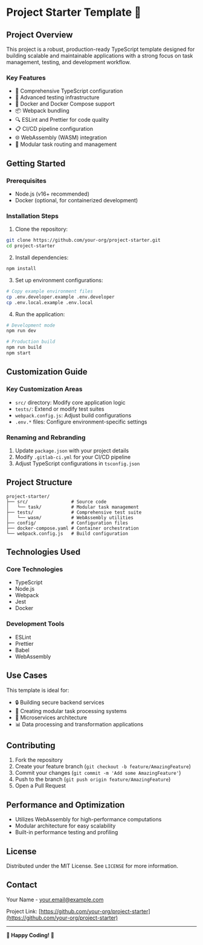 # Project Starter Template 🚀

## Project Overview

This project is a robust, production-ready TypeScript template designed for building scalable and maintainable applications with a strong focus on task management, testing, and development workflow. 

### Key Features
- 🔧 Comprehensive TypeScript configuration
- 🧪 Advanced testing infrastructure
- 🐳 Docker and Docker Compose support
- 📦 Webpack bundling
- 🔍 ESLint and Prettier for code quality
- 📋 CI/CD pipeline configuration
- 🌐 WebAssembly (WASM) integration
- 🚦 Modular task routing and management

## Getting Started

### Prerequisites
- Node.js (v16+ recommended)
- Docker (optional, for containerized development)

### Installation Steps

1. Clone the repository:
```bash
git clone https://github.com/your-org/project-starter.git
cd project-starter
```

2. Install dependencies:
```bash
npm install
```

3. Set up environment configurations:
```bash
# Copy example environment files
cp .env.developer.example .env.developer
cp .env.local.example .env.local
```

4. Run the application:
```bash
# Development mode
npm run dev

# Production build
npm run build
npm start
```

## Customization Guide

### Key Customization Areas
- `src/` directory: Modify core application logic
- `tests/`: Extend or modify test suites
- `webpack.config.js`: Adjust build configurations
- `.env.*` files: Configure environment-specific settings

### Renaming and Rebranding
1. Update `package.json` with your project details
2. Modify `.gitlab-ci.yml` for your CI/CD pipeline
3. Adjust TypeScript configurations in `tsconfig.json`

## Project Structure

```
project-starter/
├── src/                # Source code
│   └── task/           # Modular task management
├── tests/              # Comprehensive test suite
│   └── wasm/           # WebAssembly utilities
├── config/             # Configuration files
├── docker-compose.yaml # Container orchestration
└── webpack.config.js   # Build configuration
```

## Technologies Used

### Core Technologies
- TypeScript
- Node.js
- Webpack
- Jest
- Docker

### Development Tools
- ESLint
- Prettier
- Babel
- WebAssembly

## Use Cases

This template is ideal for:
- 🔒 Building secure backend services
- 🧩 Creating modular task processing systems
- 🚀 Microservices architecture
- 📊 Data processing and transformation applications

## Contributing

1. Fork the repository
2. Create your feature branch (`git checkout -b feature/AmazingFeature`)
3. Commit your changes (`git commit -m 'Add some AmazingFeature'`)
4. Push to the branch (`git push origin feature/AmazingFeature`)
5. Open a Pull Request

## Performance and Optimization

- Utilizes WebAssembly for high-performance computations
- Modular architecture for easy scalability
- Built-in performance testing and profiling

## License

Distributed under the MIT License. See `LICENSE` for more information.

## Contact

Your Name - your.email@example.com

Project Link: [https://github.com/your-org/project-starter](https://github.com/your-org/project-starter)

---

**🌟 Happy Coding! 🌟**